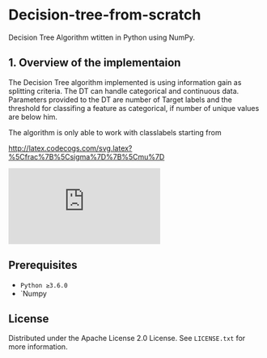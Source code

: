 # Decision-tree-from-scratch


<!-- ABOUT THE PROJECT -->
Decision Tree Algorithm wtitten in Python using NumPy. 

## 1. Overview of the implementaion
The Decision Tree algorithm implemented is using information gain as splitting criteria. The DT can handle categorical and continuous data. Parameters provided to the DT are number of Target labels and the threshold for classifing a feature as categorical, if number of unique values are below him. 

The algorithm is only able to work with classlabels starting from

http://latex.codecogs.com/svg.latex?%5Cfrac%7B%5Csigma%7D%7B%5Cmu%7D

![img](http://latex.codecogs.com/svg.latex?%5Cfrac%7B%5Csigma%7D%7B%5Cmu%7D)


## Prerequisites

- `Python ≥3.6.0`
- `Numpy

<!-- LICENSE -->
## License

Distributed under the Apache License 2.0 License. See `LICENSE.txt` for more information.


